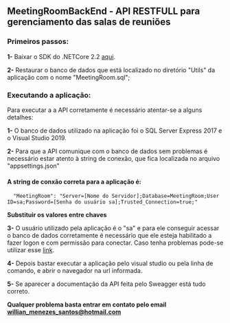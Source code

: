 ## MeetingRoomBackEnd - API RESTFULL para gerenciamento das salas de reuniões

### Primeiros passos:

**1-** Baixar o SDK do .NETCore 2.2 [aqui](https://dotnet.microsoft.com/download/thank-you/dotnet-sdk-2.2.402-windows-x64-installer).

**2-** Restaurar o banco de dados que está localizado no diretório "Utils" da aplicação com o nome "MeetingRoom.sql";

### Executando a aplicação:

Para executar a a API corretamente é necessário atentar-se a alguns detalhes:

**1-** O banco de dados utilizado na aplicação foi o SQL Server Express 2017 e o Visual Studio 2019. 

**2-** Para que a API comunique com o banco de dados sem problemas é necessário estar atento à string de conexão, que fica localizada no arquivo "appsettings.json"
     
#### A string de conxão correta para a aplicação é: 
      
      "MeetingRoom": "Server=[Nome do Servidor];Database=MeetingRoom;User ID=sa;Password=[Senha do usuário sa];Trusted_Connection=true;"

**Substituir os valores entre chaves**
     
**3-** O usuário utilizado pela aplicação é o "sa" e para ele conseguir acessar o banco de dados corretamente é necessário que ele esteja habilitado a fazer logon e com permissão para conectar. Caso tenha problemas pode-se utilizar esse [link](https://www.devmedia.com.br/ativar-usuario-sa-sql-server/20794). 

**4-** Depois bastar executar a aplicação pelo visual studio ou pela linha de comando, e abrir o navegador na url informada.

**5-** Se aparecer a documentação da API feita pelo Sweagger está tudo correto.

**Qualquer problema basta entrar em contato pelo email willian_menezes_santos@hotmail.com**
